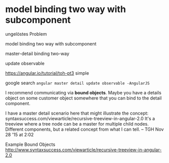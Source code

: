 model binding two way with subcomponent
=======================================

ungelöstes Problem

model binding two way with subcomponent

master-detail binding two-way

update observable

https://angular.io/tutorial/toh-pt3 simple

google search
`angular master detail update observable -AngularJS`


I recommend communicating via **bound objects**. Maybe you have a details object on some customer object somewhere that you can bind to the detail component. 

I have a master detail scenario here that might illustrate the concept: syntaxsuccess.com/viewarticle/recursive-treeview-in-angular-2.0 It's a treeview where a tree node can be a master for multiple child nodes. Different components, but a related concept from what I can tell. – TGH Nov 28 '15 at 2:02

Example Bound Objects
http://www.syntaxsuccess.com/viewarticle/recursive-treeview-in-angular-2.0